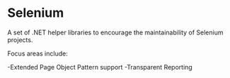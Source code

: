 # Selenium
A set of .NET helper libraries to encourage the maintainability of Selenium projects.

Focus areas include:

-Extended Page Object Pattern support
-Transparent Reporting
